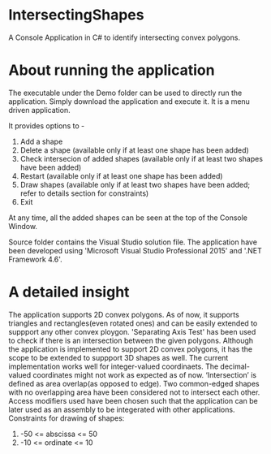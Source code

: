 # IntersectingShapes
A Console Application in C# to identify intersecting convex polygons.

# About running the application
The executable under the Demo folder can be used to directly run the application. Simply download the application and execute it. It is a menu driven application.

It provides options to - 
1. Add a shape
2. Delete a shape (available only if at least one shape has been added)
3. Check intersecion of added shapes (available only if at least two shapes have been added)
4. Restart (available only if at least one shape has been added)
5. Draw shapes (available only if at least two shapes have been added; refer to details section for constraints)
0. Exit

At any time, all the added shapes can be seen at the top of the Console Window.

Source folder contains the Visual Studio solution file. The application have been developed using 'Microsoft Visual Studio Professional 2015' and '.NET Framework 4.6'.

# A detailed insight
The application supports 2D convex polygons. As of now, it supports triangles and rectangles(even rotated ones) and can be easily extended to suppport any other convex ploygon. 'Separating Axis Test' has been used to check if there is an intersection between the given polygons. Although the application is implemented to support 2D convex polygons, it has the scope to be extended to suppport 3D shapes as well. The current implementation works well for integer-valued coordinaets. The decimal-valued coordinates might not work as expected as of now. ‘Intersection’ is defined as area overlap(as opposed to edge). Two common-edged shapes with no overlapping area have been considered not to intersect each other. Access modifiers used have been chosen such that the application can be later used as an assembly to be integerated with other applications.
Constraints for drawing of shapes:
1. -50 <= abscissa <= 50
1. -10 <= ordinate <= 10
